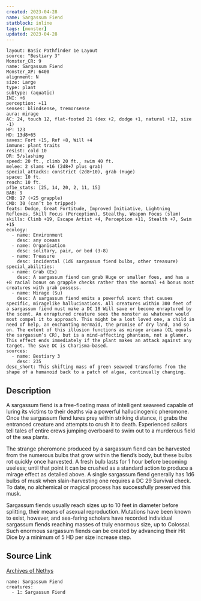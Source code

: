 ```yaml
---
created: 2023-04-28
name: Sargassum Fiend
statblock: inline
tags: [monster]
updated: 2023-04-28
---
```

```statblock
layout: Basic Pathfinder 1e Layout
source: "Bestiary 3"
Monster_CR: 9
name: Sargassum Fiend
Monster_XP: 6400
alignment: N
size: Large
type: plant
subtype: (aquatic)
INI: +6
perception: +11
senses: blindsense, tremorsense
aura: mirage
AC: 24, touch 12, flat-footed 21 (dex +2, dodge +1, natural +12, size -1)
HP: 123
HD: 13d8+65
saves: Fort +15, Ref +8, Will +4
immune: plant traits
resist: cold 10
DR: 5/slashing
speed: 20 ft., climb 20 ft., swim 40 ft.
melee: 2 slams +16 (2d8+7 plus grab)
special_attacks: constrict (2d8+10), grab (Huge)
space: 10 ft.
reach: 10 ft.
pf1e_stats: [25, 14, 20, 2, 11, 15]
BAB: 9
CMB: 17 (+25 grapple)
CMD: 30 (can’t be tripped)
feats: Dodge, Great Fortitude, Improved Initiative, Lightning Reflexes, Skill Focus (Perception), Stealthy, Weapon Focus (slam)
skills: Climb +19, Escape Artist +4, Perception +11, Stealth +7, Swim +15
ecology:
  - name: Environment
    desc: any oceans
  - name: Organisation
    desc: solitary, pair, or bed (3-8)
  - name: Treasure
    desc: incidental (1d6 sargassum fiend bulbs, other treasure)
special_abilities:
  - name: Grab (Ex)
    desc: A sargassum fiend can grab Huge or smaller foes, and has a +8 racial bonus on grapple checks rather than the normal +4 bonus most creatures with grab possess.
  - name: Mirage (Su)
    desc: A sargassum fiend emits a powerful scent that causes specific, miragelike hallucinations. All creatures within 300 feet of a sargassum fiend must make a DC 18 Will save or become enraptured by the scent. An enraptured creature sees the monster as whatever would most compel it to approach. This might be a lost loved one, a child in need of help, an enchanting mermaid, the promise of dry land, and so on. The extent of this illusion functions as mirage arcana (CL equals the sargassum’s CR), but is a mind-affecting phantasm, not a glamer. This effect ends immediately if the plant makes an attack against any target. The save DC is Charisma-based.
sources:
  - name: Bestiary 3
    desc: 235
desc_short: This shifting mass of green seaweed transforms from the shape of a humanoid back to a patch of algae, continually changing.
```
## Description
A sargassum fiend is a free-floating mass of intelligent seaweed capable of luring its victims to their deaths via a powerful hallucinogenic pheromone. Once the sargassum fiend lures prey within striking distance, it grabs the entranced creature and attempts to crush it to death. Experienced sailors tell tales of entire crews jumping overboard to swim out to a murderous field of the sea plants.

The strange pheromone produced by a sargassum fiend can be harvested from the numerous bulbs that grow within the fiend’s body, but these bulbs rot quickly once harvested. A fresh bulb lasts for 1 hour before becoming useless; until that point it can be crushed as a standard action to produce a mirage effect as detailed above. A single sargassum fiend generally has 1d6 bulbs of musk when slain-harvesting one requires a DC 29 Survival check. To date, no alchemical or magical process has successfully preserved this musk.

Sargassum fiends usually reach sizes up to 10 feet in diameter before splitting, their means of asexual reproduction. Mutations have been known to exist, however, and sea-faring scholars have recorded individual sargassum fiends reaching masses of truly enormous size, up to Colossal. Such enormous sargassum fiends can be created by advancing their Hit Dice by a minimum of 5 HD per size increase step.
## Source Link
[Archives of Nethys](https://aonprd.com/MonsterDisplay.aspx?ItemName=Sargassum%20Fiend)
```encounter-table
name: Sargassum Fiend
creatures:
  - 1: Sargassum Fiend
```
